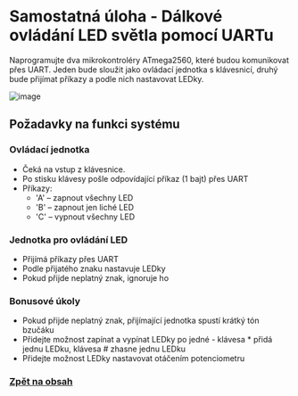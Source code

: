 # Samostatná úloha - Dálkové ovládání LED světla pomocí UARTu

Naprogramujte dva mikrokontroléry ATmega2560, které budou komunikovat přes UART. Jeden bude sloužit jako ovládací jednotka s klávesnicí, druhý bude přijímat příkazy a podle nich nastavovat LEDky.

![image](https://github.com/user-attachments/assets/e95ffe7d-c199-461f-86b0-b83ea28b15b6)

## Požadavky na funkci systému

### Ovládací jednotka

- Čeká na vstup z klávesnice.
- Po stisku klávesy pošle odpovídající příkaz (1 bajt) přes UART
- Příkazy:
    - 'A' – zapnout všechny LED
    - 'B' – zapnout jen liché LED
    - 'C' – vypnout všechny LED


### Jednotka pro ovládání LED
- Přijímá příkazy přes UART
- Podle přijatého znaku nastavuje LEDky
- Pokud přijde neplatný znak, ignoruje ho

### Bonusové úkoly
- Pokud přijde neplatný znak, přijímající jednotka spustí krátký tón bzučáku
- Přidejte možnost zapínat a vypínat LEDky po jedné - klávesa * přidá jednu LEDku, klávesa # zhasne jednu LEDku
- Přidejte možnost LEDky nastavovat otáčením potenciometru 

### [Zpět na obsah](README.md)
